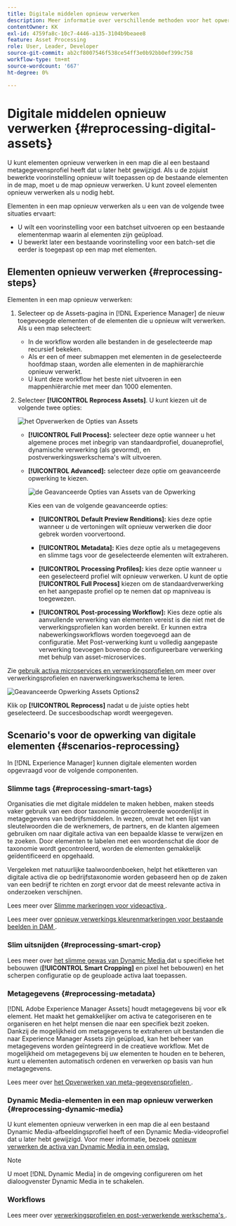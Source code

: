 ```yaml
---
title: Digitale middelen opnieuw verwerken
description: Meer informatie over verschillende methoden voor het opwerken van digitale elementen
contentOwner: KK
exl-id: 4759fa8c-10c7-4446-a135-3104b9beaee8
feature: Asset Processing
role: User, Leader, Developer
source-git-commit: ab2cf8007546f538ce54ff3e0b92bb0ef399c758
workflow-type: tm+mt
source-wordcount: '667'
ht-degree: 0%

---
```


# Digitale middelen opnieuw verwerken {#reprocessing-digital-assets}

U kunt elementen opnieuw verwerken in een map die al een bestaand metagegevensprofiel heeft dat u later hebt gewijzigd. Als u de zojuist bewerkte voorinstelling opnieuw wilt toepassen op de bestaande elementen in de map, moet u de map opnieuw verwerken. U kunt zoveel elementen opnieuw verwerken als u nodig hebt.

Elementen in een map opnieuw verwerken als u een van de volgende twee situaties ervaart:

* U wilt een voorinstelling voor een batchset uitvoeren op een bestaande elementenmap waarin al elementen zijn geüpload.
* U bewerkt later een bestaande voorinstelling voor een batch-set die eerder is toegepast op een map met elementen.

## Elementen opnieuw verwerken {#reprocessing-steps}

Elementen in een map opnieuw verwerken:

1. Selecteer op de Assets-pagina in [!DNL Experience Manager] de nieuw toegevoegde elementen of de elementen die u opnieuw wilt verwerken.
Als u een map selecteert:

   * In de workflow worden alle bestanden in de geselecteerde map recursief bekeken.
   * Als er een of meer submappen met elementen in de geselecteerde hoofdmap staan, worden alle elementen in de maphiërarchie opnieuw verwerkt.
   * U kunt deze workflow het beste niet uitvoeren in een mappenhiërarchie met meer dan 1000 elementen.

1. Selecteer **[!UICONTROL Reprocess Assets]**. U kunt kiezen uit de volgende twee opties:

   ![ het Opverwerken de Opties van Assets ](assets/reprocessing-assets-options.png)

   * **[!UICONTROL Full Process]:** selecteer deze optie wanneer u het algemene proces met inbegrip van standaardprofiel, douaneprofiel, dynamische verwerking (als gevormd), en postverwerkingswerkschema&#39;s wilt uitvoeren.
   * **[!UICONTROL Advanced]:** selecteer deze optie om geavanceerde opwerking te kiezen.

     ![ de Geavanceerde Opties van Assets van de Opwerking ](assets/reprocessing-assets-options-advanced.png)

     Kies een van de volgende geavanceerde opties:

      * **[!UICONTROL Default Preview Renditions]:** kies deze optie wanneer u de vertoningen wilt opnieuw verwerken die door gebrek worden voorvertoond.

      * **[!UICONTROL Metadata]:** Kies deze optie als u metagegevens en slimme tags voor de geselecteerde elementen wilt extraheren.

      * **[!UICONTROL Processing Profiles]:** kies deze optie wanneer u een geselecteerd profiel wilt opnieuw verwerken. U kunt de optie **[!UICONTROL Full Process]** kiezen om de standaardverwerking en het aangepaste profiel op te nemen dat op mapniveau is toegewezen.
        <!--When assets are uploaded to a folder, [!DNL Experience Manager] checks the containing folder's properties for a processing profile. If none is applied, a parent folder in the hierarchy is checked for a processing profile to apply.-->

      * **[!UICONTROL Post-processing Workflow]:** Kies deze optie als aanvullende verwerking van elementen vereist is die niet met de verwerkingsprofielen kan worden bereikt. Er kunnen extra nabewerkingsworkflows worden toegevoegd aan de configuratie. Met Post-verwerking kunt u volledig aangepaste verwerking toevoegen bovenop de configureerbare verwerking met behulp van asset-microservices.

Zie [ gebruik activa microservices en verwerkingsprofielen ](https://experienceleague.adobe.com/docs/experience-manager-cloud-service/content/assets/manage/asset-microservices-configure-and-use.html?lang=en) om meer over verwerkingsprofielen en naverwerkingswerkschema te leren.

![ Geavanceerde Opwerking Assets Options2 ](assets/reprocessing-assets-options-advanced-2.png)

Klik op **[!UICONTROL Reprocess]** nadat u de juiste opties hebt geselecteerd. De succesboodschap wordt weergegeven.

## Scenario&#39;s voor de opwerking van digitale elementen {#scenarios-reprocessing}

In [!DNL Experience Manager] kunnen digitale elementen worden opgevraagd voor de volgende componenten.

### Slimme tags {#reprocessing-smart-tags}

Organisaties die met digitale middelen te maken hebben, maken steeds vaker gebruik van een door taxonomie gecontroleerde woordenlijst in metagegevens van bedrijfsmiddelen. In wezen, omvat het een lijst van sleutelwoorden die de werknemers, de partners, en de klanten algemeen gebruiken om naar digitale activa van een bepaalde klasse te verwijzen en te zoeken. Door elementen te labelen met een woordenschat die door de taxonomie wordt gecontroleerd, worden de elementen gemakkelijk geïdentificeerd en opgehaald.

Vergeleken met natuurlijke taalwoordenboeken, helpt het etiketteren van digitale activa die op bedrijfstaxonomie worden gebaseerd hen op de zaken van een bedrijf te richten en zorgt ervoor dat de meest relevante activa in onderzoeken verschijnen.

Lees meer over [ Slimme markeringen voor videoactiva ](https://experienceleague.adobe.com/docs/experience-manager-cloud-service/content/assets/manage/smart-tags-video-assets.html?lang=en).

Lees meer over [ opnieuw verwerkings kleurenmarkeringen voor bestaande beelden in DAM ](https://experienceleague.adobe.com/docs/experience-manager-cloud-service/content/assets/manage/color-tag-images.html?lang=en#color-tags-existing-images).

### Slim uitsnijden {#reprocessing-smart-crop}

Lees meer over [ het slimme gewas van Dynamic Media ](https://experienceleague.adobe.com/docs/experience-manager-cloud-service/content/assets/dynamicmedia/image-profiles.html?lang=en) dat u specifieke het bebouwen (**[!UICONTROL Smart Cropping]** en pixel het bebouwen) en het scherpen configuratie op de geuploade activa laat toepassen.

### Metagegevens {#reprocessing-metadata}

[!DNL Adobe Experience Manager Assets] houdt metagegevens bij voor elk element. Het maakt het gemakkelijker om activa te categoriseren en te organiseren en het helpt mensen die naar een specifiek bezit zoeken. Dankzij de mogelijkheid om metagegevens te extraheren uit bestanden die naar Experience Manager Assets zijn geüpload, kan het beheer van metagegevens worden geïntegreerd in de creatieve workflow. Met de mogelijkheid om metagegevens bij uw elementen te houden en te beheren, kunt u elementen automatisch ordenen en verwerken op basis van hun metagegevens.

Lees meer over [ het Opverwerken van meta-gegevensprofielen ](https://experienceleague.adobe.com/docs/experience-manager-cloud-service/content/assets/manage/metadata-profiles.html?lang=en).

### Dynamic Media-elementen in een map opnieuw verwerken {#reprocessing-dynamic-media}

U kunt elementen opnieuw verwerken in een map die al een bestaand Dynamic Media-afbeeldingsprofiel heeft of een Dynamic Media-videoprofiel dat u later hebt gewijzigd. Voor meer informatie, bezoek [ opnieuw verwerken de activa van Dynamic Media in een omslag.](https://experienceleague.adobe.com/docs/experience-manager-cloud-service/content/assets/admin/about-image-video-profiles.html?lang=en)

>[!NOTE]
>
>U moet [!DNL Dynamic Media] in de omgeving configureren om het dialoogvenster Dynamic Media in te schakelen.
>

### Workflows

Lees meer over [ verwerkingsprofielen en post-verwerkende werkschema&#39;s ](https://experienceleague.adobe.com/docs/experience-manager-cloud-service/content/assets/manage/asset-microservices-configure-and-use.html?lang=en).
